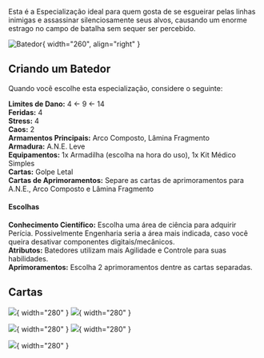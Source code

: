 Esta é a Especialização ideal para quem gosta de se esgueirar pelas linhas inimigas e assassinar silenciosamente seus alvos, causando um enorme estrago no campo de batalha sem sequer ser percebido.

![Batedor](../../../0_assets/images/human/scout.jpg){ width="260", align="right" }

## Criando um Batedor
Quando você escolhe esta especialização, considere o seguinte:

**Limites de Dano:** 4 <- 9 <- 14  
**Feridas:** 4  
**Stress:** 4  
**Caos:** 2  
**Armamentos Principais:** Arco Composto, Lâmina Fragmento       
**Armadura:** A.N.E. Leve     
**Equipamentos:** 1x Armadilha  (escolha na hora do uso), 1x Kit Médico Simples  
**Cartas:** Golpe Letal      
**Cartas de Aprimoramentos:** Separe as cartas de aprimoramentos para A.N.E., Arco Composto e Lâmina Fragmento    

#### Escolhas

**Conhecimento Científico:** Escolha uma área de ciência para adquirir Perícia. Possivelmente Engenharia seria a área mais indicada, caso você queira desativar componentes digitais/mecânicos.  
**Atributos:** Batedores utilizam mais Agilidade e Controle para suas habilidades.  
**Aprimoramentos:** Escolha 2 aprimoramentos dentre as cartas separadas.

## Cartas

![](../../../0_assets/images/human/cards/golpe_letal.png){ width="280" }
![](../../../0_assets/images/human/cards/camuflagem.png){ width="280" }

![](../../../0_assets/images/human/cards/visao_aprimorada.png){ width="280" }
![](../../../0_assets/images/human/cards/flecha_silenciadora.png){ width="280" }

![](../../../0_assets/images/human/cards/serra.png){ width="280" }